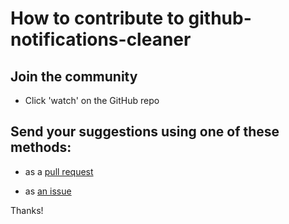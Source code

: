 # How to contribute to github-notifications-cleaner

## Join the community

- Click 'watch' on the GitHub repo

## Send your suggestions using one of these methods:

- as a [pull request](https://github.com/yaleman/github-notifications-cleaner/pulls)

- as [an issue](https://github.com/yaleman/github-notifications-cleaner/issues/new)

Thanks!